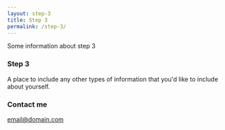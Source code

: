 ```yaml
---
layout: step-3
title: Step 3
permalink: /step-3/
---
```


Some information about step 3

### Step 3

A place to include any other types of information that you'd like to include about yourself.

### Contact me

[email@domain.com](mailto:email@domain.com)
